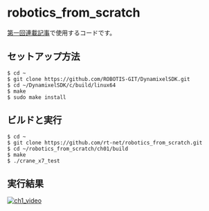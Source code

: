 # robotics_from_scratch

[第一回連載記事](https://rt-net.jp/humanoid/archives/2328)で使用するコードです。

## セットアップ方法
```
$ cd ~
$ git clone https://github.com/ROBOTIS-GIT/DynamixelSDK.git
$ cd ~/DynamixelSDK/c/build/linux64
$ make
$ sudo make install
```

## ビルドと実行
```
$ cd ~
$ git clone https://github.com/rt-net/robotics_from_scratch.git
$ cd ~/robotics_from_scratch/ch01/build
$ make
$ ./crane_x7_test
```

## 実行結果
[![ch1_video](http://img.youtube.com/vi/FR43A9xH32w/sddefault.jpg)](https://www.youtube.com/watch?v=FR43A9xH32w)